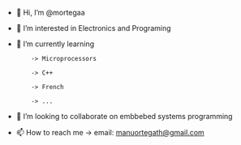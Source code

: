 - 👋 Hi, I’m @mortegaa
- 👀 I’m interested in Electronics and Programing
- 🌱 I’m currently learning

          -> Microprocessors
          
          -> C++
          
          -> French
          
          -> ...
          
- 💞️ I’m looking to collaborate on embbebed systems programming
- 📫 How to reach me
          -> email: manuortegath@gmail.com

<!---
mortegaa/mortegaa is a ✨ special ✨ repository because its `README.md` (this file) appears on your GitHub profile.
You can click the Preview link to take a look at your changes.
--->
